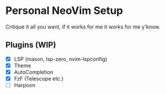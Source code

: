 
# Personal NeoVim Setup 

Critique it all you want, if it works for me it works for me y'know.

## Plugins (WIP)

- [x] LSP (mason, lsp-zero, nvim-lspconfig)
- [x] Theme
- [x] AutoCompletion
- [x] FzF (Telescope etc.)
- [ ] Harpoon
